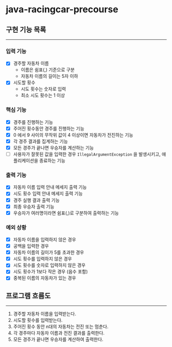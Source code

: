 # java-racingcar-precourse

## 구현 기능 목록

---

### 입력 기능

- [x] 경주할 자동차 이름
    - 이름은 쉼표(,) 기준으로 구분
    - 자동차 이름의 길이는 5자 이하
- [x] 시도할 횟수
    - 시도 횟수는 숫자로 입력
    - 최소 시도 횟수는 1 이상

### 핵심 기능

- [x] 경주를 진행하는 기능
- [x] 주어진 횟수동안 경주를 진행하는 기능
- [x] 0 에서 9 사이의 무작위 값이 4 이상이면 자동차가 전진하는 기능
- [x] 각 경주 결과를 집계하는 기능
- [x] 모든 경주가 끝나면 우승자를 계산하는 기능
- [ ] 사용자가 잘못된 값을 입력한 경우 `IllegalArgumentException` 을 발생시키고, 애플리케이션을 종료하는 기능

### 출력 기능

- [x] 자동차 이름 입력 안내 메세지 출력 기능
- [x] 시도 횟수 입력 안내 메세지 출력 기능
- [x] 경주 실행 결과 출력 기능
- [x] 최종 우승자 출력 기능
- [x] 우승자가 여러명이라면 쉼표(,)로 구분하여 출력하는 기능

### 예외 상황

- [x] 자동차 이름을 입력하지 않은 경우
- [x] 공백을 입력한 경우
- [x] 자동차 이름의 길이가 5를 초과한 경우
- [x] 시도 횟수를 입력하지 않은 경우
- [x] 시도 횟수를 숫자로 입력하지 않은 경우
- [x] 시도 횟수가 1보다 작은 경우 (음수 포함)
- [x] 중복된 이름의 자동차가 있는 경우

## 프로그램 흐름도

---

1. 경주할 자동차 이름을 입력받는다.
2. 시도할 횟수를 입력받는다.
3. 주어진 횟수 동안 n대의 자동차는 전진 또는 멈춘다.
4. 각 경주마다 자동차 이름과 전진 결과를 출력한다.
5. 모든 경주가 끝나면 우승자를 계산하여 출력한다.
